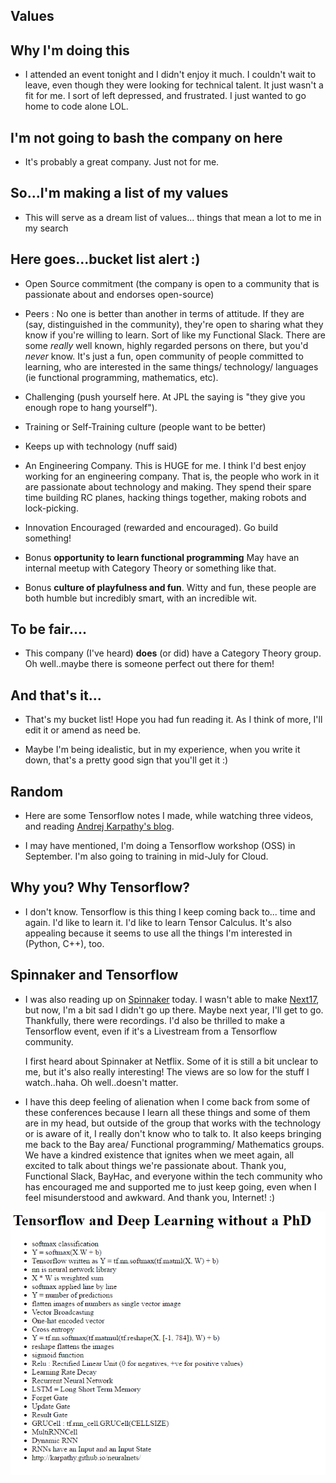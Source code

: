 ## Values

## Why I'm doing this

- I attended an event tonight and I didn't enjoy it much. 
  I couldn't wait to leave, even though they were looking for 
  technical talent. It just wasn't a fit for me. 
  I sort of left depressed, and frustrated. I just wanted to go home
  to code alone LOL.
  
## I'm not going to bash the company on here

- It's probably a great company. Just not for me. 

## So...I'm making a list of my values

- This will serve as a dream list of values...
  things that mean a lot to me in my search
  
## Here goes...bucket list alert :)

- Open Source commitment (the company is open to a community that
  is passionate about and endorses open-source)
  
- Peers : No one is better than another in terms of attitude.
  If they are (say, distinguished in the community), they're 
  open to sharing what they know if you're willing to learn.
  Sort of like my Functional Slack. There are some *really* well known,
  highly regarded persons on there, but you'd *never* know.
  It's just a fun, open community of people committed to learning,
  who are interested in the same things/ technology/ languages
  (ie functional programming, mathematics, etc).
  
- Challenging (push yourself here. At JPL the saying is "they give you
  enough rope to hang yourself").

- Training or Self-Training culture (people want to be better)

- Keeps up with technology (nuff said)

- An Engineering Company. This is HUGE for me. I think I'd 
  best enjoy working for an engineering company. That is,
  the people who work in it are passionate about technology
  and making. They spend their spare time building RC planes,
  hacking things together, making robots and lock-picking.
  
- Innovation Encouraged (rewarded and encouraged). Go build something!

- Bonus **opportunity to learn functional programming**
  May have an internal meetup with Category Theory or something like that.
  
- Bonus **culture of playfulness and fun**. Witty and fun, 
  these people are both humble but incredibly smart, with an incredible wit.
  
## To be fair....

- This company (I've heard) **does** (or did) have a Category Theory group.
   Oh well..maybe there is someone perfect out there for them!
   
## And that's it...

- That's my bucket list! Hope you had fun reading it.
  As I think of more, I'll edit it or amend as need be.
  
- Maybe I'm being idealistic, but in my experience, when you write it down,
  that's a pretty good sign that you'll get it :)
  
## Random

- Here are some Tensorflow notes I made, while watching three videos,
  and reading [Andrej Karpathy's blog](http://cs.stanford.edu/people/karpathy/). 
  
- I may have mentioned, I'm doing a Tensorflow workshop (OSS) 
  in September. I'm also going to training in mid-July for 
  Cloud. 
  
## Why you? Why Tensorflow?

- I don't know. Tensorflow is this thing I keep coming back to...
  time and again. I'd like to learn it. I'd like to learn Tensor
  Calculus. It's also appealing because it seems to use all the things
  I'm interested in (Python, C++), too. 
  
## Spinnaker and Tensorflow

- I was also reading up on [Spinnaker](https://www.spinnaker.io/) today.
  I wasn't able to make [Next17](https://cloudnext.withgoogle.com/), but now, I'm a bit sad I didn't go up there.
  Maybe next year, I'll get to go. Thankfully, there were recordings.
  I'd also be thrilled to make a Tensorflow event, even if it's a 
  Livestream from a Tensorflow community. 
  
  I first heard about Spinnaker at Netflix. Some of it is still 
  a bit unclear to me, but it's also really interesting!
  The views are so low for the stuff I watch..haha.
  Oh well..doesn't matter. 
  
- I have this deep feeling of alienation when I come back
  from some of these conferences because I learn all these things
  and some of them are in my head, but outside of the group that 
  works with the technology or is aware of it, I really don't know who to
  talk to. It also keeps bringing me back to the Bay area/ Functional
  programming/ Mathematics groups. We have a kindred existence that ignites
  when we meet again, all excited to talk about things we're passionate about.
  Thank you, Functional Slack, BayHac, and everyone within the tech community
  who has encouraged me and supported me to just keep going,
  even when I feel misunderstood and awkward. 
  And thank you, Internet! :)
  
![tensorflowwithoutphd](/images/tensorflowwithoutphd.png)
